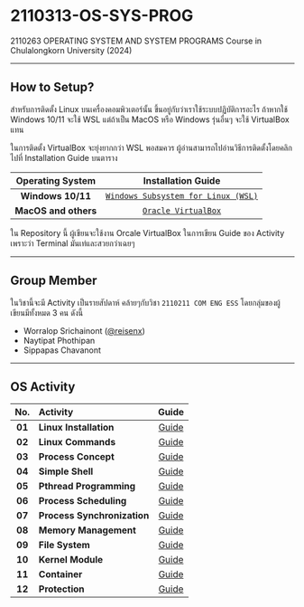 # 2110313-OS-SYS-PROG

2110263 OPERATING SYSTEM AND SYSTEM PROGRAMS Course in Chulalongkorn University (2024)

---

## How to Setup?

สำหรับการติดตั้ง Linux บนเครื่องคอมพิวเตอร์นั้น ขึ้นอยู่กับว่าเราใช้ระบบปฏิบัติการอะไร ถ้าหากใช้ Windows 10/11 จะใช้ WSL แต่ถ้าเป็น MacOS หรือ Windows รุ่นอื่นๆ จะใช้ VirtualBox แทน

ในการติดตั้ง VirtualBox จะยุ่งยากกว่า WSL พอสมควร ผู้อ่านสามารถไปอ่านวิธีการติดตั้งโดยคลิกไปที่ Installation Guide บนตาราง

|   Operating System   |                                                                   Installation Guide                                                                   |
| :------------------: | :----------------------------------------------------------------------------------------------------------------------------------------------------: |
|  **Windows 10/11**   | [`Windows Subsystem for Linux (WSL)`](https://github.com/reisenx/2110313-OS-SYS-PROG/blob/main/Activity%2001/SETUP.md#windows-subsystem-for-linux-wsl) |
| **MacOS and others** |                [`Oracle VirtualBox`](https://github.com/reisenx/2110313-OS-SYS-PROG/blob/main/Activity%2001/SETUP.md#oracle-virtualbox)                |

ใน Repository นี้ ผู้เขียนจะใช้งาน Orcale VirtualBox ในการเขียน Guide ของ Activity เพราะว่า Terminal มันเท่และสวยกว่าเฉยๆ

---

## Group Member

ในวิชานี้จะมี Activity เป็นรายสัปดาห์ คล้ายๆกับวิชา `2110211 COM ENG ESS` โดยกลุ่มของผู้เขียนมีทั้งหมด 3 คน ดังนี้

- Worralop Srichainont ([@reisenx](https://github.com/reisenx))
- Naytipat Phothipan
- Sippapas Chavanont

---

## OS Activity

|  No.   | Activity                    |   Guide   |
| :----: | :-------------------------- | :-------: |
| **01** | **Linux Installation**      | [Guide]() |
| **02** | **Linux Commands**          | [Guide]() |
| **03** | **Process Concept**         | [Guide]() |
| **04** | **Simple Shell**            | [Guide]() |
| **05** | **Pthread Programming**     | [Guide]() |
| **06** | **Process Scheduling**      | [Guide]() |
| **07** | **Process Synchronization** | [Guide]() |
| **08** | **Memory Management**       | [Guide]() |
| **09** | **File System**             | [Guide]() |
| **10** | **Kernel Module**           | [Guide]() |
| **11** | **Container**               | [Guide]() |
| **12** | **Protection**              | [Guide]() |
